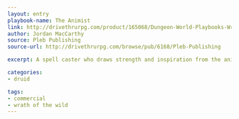 ```yaml
---
layout: entry
playbook-name: The Animist
link: http://drivethrurpg.com/product/165068/Dungeon-World-Playbooks-Wrath-of-the-Wild-Bundle
author: Jordan MacCarthy
source: Pleb Publishing
source-url: http://drivethrurpg.com/browse/pub/6168/Pleb-Publishing

excerpt: A spell caster who draws strength and inspiration from the animals of the world.

categories:
- druid

tags:
- commercial
- wrath of the wild
---
```


